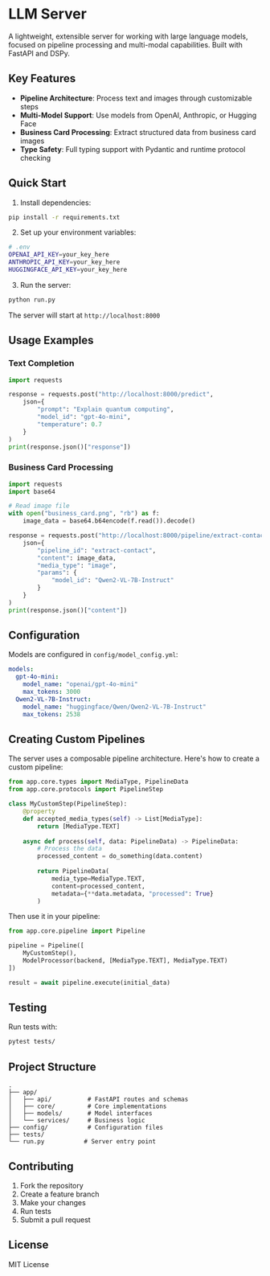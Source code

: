 # LLM Server

A lightweight, extensible server for working with large language models, focused on pipeline processing and multi-modal capabilities. Built with FastAPI and DSPy.

## Key Features

- **Pipeline Architecture**: Process text and images through customizable steps
- **Multi-Model Support**: Use models from OpenAI, Anthropic, or Hugging Face
- **Business Card Processing**: Extract structured data from business card images
- **Type Safety**: Full typing support with Pydantic and runtime protocol checking

## Quick Start

1. Install dependencies:
```bash
pip install -r requirements.txt
```

2. Set up your environment variables:
```bash
# .env
OPENAI_API_KEY=your_key_here
ANTHROPIC_API_KEY=your_key_here
HUGGINGFACE_API_KEY=your_key_here
```

3. Run the server:
```bash
python run.py
```

The server will start at `http://localhost:8000`

## Usage Examples

### Text Completion

```python
import requests

response = requests.post("http://localhost:8000/predict", 
    json={
        "prompt": "Explain quantum computing",
        "model_id": "gpt-4o-mini",
        "temperature": 0.7
    }
)
print(response.json()["response"])
```

### Business Card Processing

```python
import requests
import base64

# Read image file
with open("business_card.png", "rb") as f:
    image_data = base64.b64encode(f.read()).decode()

response = requests.post("http://localhost:8000/pipeline/extract-contact",
    json={
        "pipeline_id": "extract-contact",
        "content": image_data,
        "media_type": "image",
        "params": {
            "model_id": "Qwen2-VL-7B-Instruct"
        }
    }
)
print(response.json()["content"])
```

## Configuration

Models are configured in `config/model_config.yml`:

```yaml
models:
  gpt-4o-mini:
    model_name: "openai/gpt-4o-mini"
    max_tokens: 3000
  Qwen2-VL-7B-Instruct:
    model_name: "huggingface/Qwen/Qwen2-VL-7B-Instruct"
    max_tokens: 2538
```

## Creating Custom Pipelines

The server uses a composable pipeline architecture. Here's how to create a custom pipeline:

```python
from app.core.types import MediaType, PipelineData
from app.core.protocols import PipelineStep

class MyCustomStep(PipelineStep):
    @property
    def accepted_media_types(self) -> List[MediaType]:
        return [MediaType.TEXT]
        
    async def process(self, data: PipelineData) -> PipelineData:
        # Process the data
        processed_content = do_something(data.content)
        
        return PipelineData(
            media_type=MediaType.TEXT,
            content=processed_content,
            metadata={**data.metadata, "processed": True}
        )
```

Then use it in your pipeline:

```python
from app.core.pipeline import Pipeline

pipeline = Pipeline([
    MyCustomStep(),
    ModelProcessor(backend, [MediaType.TEXT], MediaType.TEXT)
])

result = await pipeline.execute(initial_data)
```

## Testing

Run tests with:
```bash
pytest tests/
```

## Project Structure

```
.
├── app/
│   ├── api/          # FastAPI routes and schemas
│   ├── core/         # Core implementations
│   ├── models/       # Model interfaces
│   └── services/     # Business logic
├── config/           # Configuration files
├── tests/           
└── run.py           # Server entry point
```

## Contributing

1. Fork the repository
2. Create a feature branch
3. Make your changes
4. Run tests
5. Submit a pull request

## License

MIT License